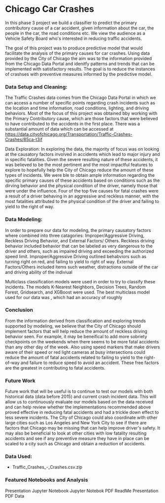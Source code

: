 # Chicago Car Crashes
In this phase 3 project we build a classifier to predict the primary contributory cause of a car accident, given information about the car, the people in the car, the road conditions etc. We view the audience as a Vehicle Safety Board who's interested in reducing traffic accidents.

The goal of this project was to produce predictive model that would facilitate the analysis of the primary causes for car crashes. Using data provided by the City of Chicago the aim was to the information provided from the Chicago Data Portal and idenitfy patterns and trends that can be implemented with satisfactory results. The goal is to reduce the instances of crashses with preventive measures informed by the predictive model.

### Data Setup and Cleaning:
The Traffic Crashes data comes from the Chicago Data Portal in which we can access a number of specific points regarding crash incidents such as the location and time information, road conditions, lighting, and driving behaviors. Most of the focus of this project was obtained bby working with the Primary Contributory cause, which are those factors that were believed to have contributed to the accidents in the first place. There was a substantial amount of data which can be accessed at  https://data.cityofchicago.org/Transportation/Traffic-Crashes-Crashes/85ca-t3if

Data Exploration:
In exploring the data, the majority of focus was on looking at the causatory factors involved in accidents which lead to major injury and in specific fatalities. Given the severe resulting nature of these accidents, it was believed to be the most pertinent and the most impactful features to explore to hopefully help the City of Chicago reduce the amount of these types of incidents. We were ble to obtain ample information regarding the specific primary causes of these accidents based on conditions such as the dirving behavior and the physical condition of the driver, namely those that were under the influence. Four of the top five causes for fatal crashes were a result of a driver behaving in an aggressive and reckless manner, with the most fatalities attributed to the physical condition of the driver and failing to yield to the right of way. 

### Data Modeling:
In order to prepare our data for modeling, the primary causatory factors where combined into three catagories: Improper/Aggressive Driving, Reckless Driving Behavior, and External Factors/ Others. Reckless driving behavior included behavior that can be labeled as very dangerous to the driver and others, such as impaired driving and exceeding the authorized speed limit. Improper/Aggressive Driving outlined behabviors such as turning right on red, and failing to yield to right of way. External Factors/Others included items such weather, distractions outside of the car and driving ability of the indiviual

Multiclass classification models were used in order to try to classify these incidents. The models K-Nearest Neighbors, Decision Trees, Random Forest, Gridsearch, and XGBoost were used. The best multiclass model used for our data was , which had an accuracy of roughly

### Conclusion
From the information derived from classification and exploring trends supported by modeling, we believe that the City of Chicago should implement factors that will help reduce the amount of reckless driving behavior seen. For example, it may be beneifical to add more sobriety checkpoints on the weekends when there seems to be more fatal accidents than any other day of the week. Also using speed markers that make drivers aware of their speed or red light cameras at busy intersections could reduce the amount of fatal accidents related to failing to yield to the right-of-way and failure to reduce speed to avoid an accident. These free factors are the greatest in contributing to fatal accidents.

### Future Work
Future work that will be useful is to continue to test our models with both historical data (data before 2015) and current crash incident data. This will allow us to continuously evaluate our models based on the data received and can help review whether the implementations recommended above proved effective in reducing fatal accidents and had a trickle down effect to less severe incidents. The City of Chicago could also coordinate with other large cities such as Los Angeles and New York City to see if there are factors that Chicago may be missing that can help improve driver's safety. It may also be beneficial to look at other cities with low fatality resulting accidents and see if any preventive measure they have in place can be scaled to a city such as Chicago and obtain a reduction of accidents.

### Data Used:
* Traffic_Crashes_-_Crashes.csv.zip

### Featured Notebooks and Analysis
Presentation
Jupyter Notebook
Jupyter Notebok PDF
ReadMe
Presentation PDF
Data
